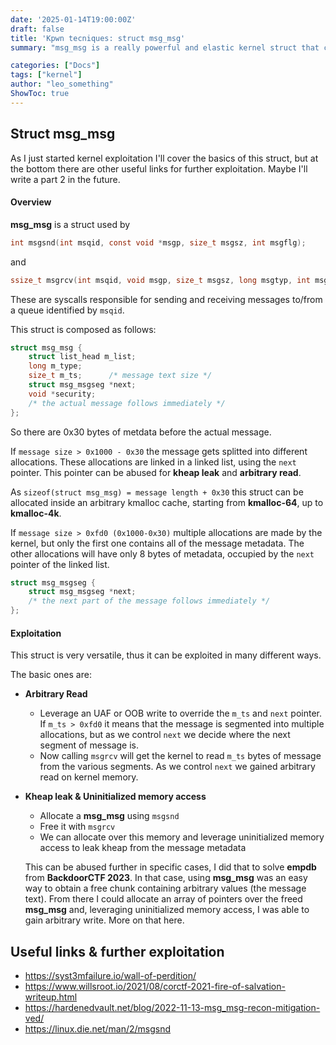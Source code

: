 ```yaml
---
date: '2025-01-14T19:00:00Z'
draft: false
title: 'Kpwn tecniques: struct msg_msg'
summary: "msg_msg is a really powerful and elastic kernel struct that can be abused to obtain strong primitives, such as arbitrary read/write/free."

categories: ["Docs"]
tags: ["kernel"]
author: "leo_something"
ShowToc: true
---
```


## Struct msg_msg

As I just started kernel exploitation I'll cover the basics of this struct, but at the bottom there are other useful links for further exploitation.
Maybe I'll write a part 2 in the future.

#### Overview
**msg_msg** is a struct used by 
```c
int msgsnd(int msqid, const void *msgp, size_t msgsz, int msgflg);
``` 
and
```c
ssize_t msgrcv(int msqid, void msgp, size_t msgsz, long msgtyp, int msgflg);
```

These are syscalls responsible for sending and receiving messages to/from a queue identified by `msqid`.

This struct is composed as follows:
```c
struct msg_msg {
    struct list_head m_list;
    long m_type;
    size_t m_ts;      /* message text size */
    struct msg_msgseg *next;
    void *security;
    /* the actual message follows immediately */
};
```

So there are 0x30 bytes of metdata before the actual message.

If `message size > 0x1000 - 0x30` the message gets splitted into different allocations. These allocations are linked in a linked list, using the `next` pointer.
This pointer can be abused for **kheap leak** and **arbitrary read**.

As `sizeof(struct msg_msg) = message length + 0x30` this struct can be allocated inside an arbitrary kmalloc cache, starting from **kmalloc-64**, up to **kmalloc-4k**.

If `message size > 0xfd0 (0x1000-0x30)` multiple allocations are made by the kernel, but only the first one contains all of the message metadata. The other allocations will have only 8 bytes of metadata, occupied by the `next` pointer of the linked list.

```c
struct msg_msgseg {
    struct msg_msgseg *next;
    /* the next part of the message follows immediately */
};
```

#### Exploitation
This struct is very versatile, thus it can be exploited in many different ways.

The basic ones are:
- **Arbitrary Read**
	- Leverage an UAF or OOB write to override the `m_ts` and `next` pointer. 
		If `m_ts > 0xfd0` it means that the message is segmented into multiple allocations, but as we control `next` we decide where the next segment of message is.
	-  Now calling `msgrcv` will get the kernel to read `m_ts` bytes of message from the various segments. As we control `next` we gained arbitrary read on kernel memory.  

- **Kheap leak & Uninitialized memory access**
	- Allocate a **msg_msg** using `msgsnd`
	- Free it with `msgrcv`
	- We can allocate over this memory and leverage uninitialized memory access to leak kheap from the message metadata
	
	This can be abused further in specific cases, I did that to solve **empdb** from **BackdoorCTF 2023**.
	In that case, using **msg_msg** was an easy way to obtain a free chunk containing arbitrary values (the message text).  From there I could allocate an array of pointers over the freed **msg_msg** and, leveraging uninitialized memory access, I was able to gain arbitrary write. More on that here.

## Useful links & further exploitation
- https://syst3mfailure.io/wall-of-perdition/
- https://www.willsroot.io/2021/08/corctf-2021-fire-of-salvation-writeup.html
- https://hardenedvault.net/blog/2022-11-13-msg_msg-recon-mitigation-ved/
- https://linux.die.net/man/2/msgsnd